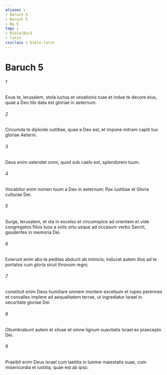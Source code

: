 ```yaml
---
aliases : 
- Baruch 5
- Baruch 5
- Ba 5
tags : 
- Bible/Ba/5
- latin
cssclass : bible-latin
---
```


# Baruch 5

###### 1
Exue te, Ierusalem, stola luctus et vexationis tuae et indue te decore eius, quae a Deo tibi data est gloriae in aeternum.
###### 2
Circumda te diploide iustitiae, quae a Deo est, et impone mitram capiti tuo gloriae Aeterni.
###### 3
Deus enim ostendet omni, quod sub caelo est, splendorem tuum.
###### 4
Vocabitur enim nomen tuum a Deo in aeternum: Pax iustitiae et Gloria culturae Dei.
###### 5
Surge, Ierusalem, et sta in excelso et circumspice ad orientem et vide congregatos filios tuos a solis ortu usque ad occasum verbo Sancti, gaudentes in memoria Dei.
###### 6
Exierunt enim abs te pedites abducti ab inimicis; inducet autem illos ad te portatos cum gloria sicut thronum regni;
###### 7
constituit enim Deus humiliare omnem montem excelsum et rupes perennes et convalles implere ad aequalitatem terrae, ut ingrediatur Israel in securitate gloriae Dei.
###### 8
Obumbrabunt autem et silvae et omne lignum suavitatis Israel ex praecepto Dei.
###### 9
Praeibit enim Deus Israel cum laetitia in lumine maiestatis suae, cum misericordia et iustitia, quae est ab ipso.
